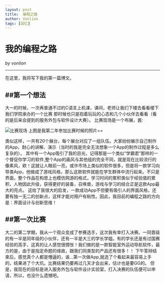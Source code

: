 ```yaml
---
layout: post
title:  编程之路
author: Vonlion
tags: [回忆]
---
```


# 我的编程之路

*by vonlion*


---

在这里，我将写下我的第一篇博文。

##第一个想法
---
大一的时候，一次再普通不过的C语言上机课，课间，老师让我们下楼去看看楼下我们学院承办的一个比赛
那时候也只是抱着玩玩的心态和几个小伙伴去看看（看的是后来会提到的服务外包与软件设计大赛）。
比赛现场是一个布展，酱:

![比赛现场](http://www.vonlion.cn/myblog/img/game_site.JPG)
  上图是我第二年参加比赛时候的照片==

  类似这样，一共有20个展台，每个展台对应了一组队伍。大家纷纷展示自己制作的App，耐心的讲解、演示（当时的我是完全无法想象一个App的制作过程是多么复杂的）。
  其中有一个App吸引了我的目光，记得那是一个类似“学霸君”那样的一个督促你学习的软件,整个App的画风与其他组的完全不同，就是现在比较流行的像素风，欸！这就让人眼前一亮，或许市场上类似的软件很多，但是将一款学习向导类App，他做成了游戏风格，那么这款软件就能在学生群体中流行起来。不只是界面，整个作品在构思上也模仿网游的格式，学习时间的累积类似于经验值的累积，人物因此升级，获得更好的装备，召唤兽，游戏与学习的结合正是这款App最大的亮点。
  这给了我很大的启发，一款成功App不但要有吸引人的界面风格，还要有独一无二的创新点，这样才能对用户有粘性。因此，我目前的编程之路的方向是：界面设计与创新思维！

##第一次比赛
---
大二的第二学期，我从一个观众变成了参赛选手，这次我有幸打入决赛。一同晋级的有一半是同年级的小伙伴，还有一半是大三的学长学姐。有的学长还是有过国赛经验的高手，这真的让人感觉很惆怅！我们做的是一款智能室外运动导航软件，最方的是，由于是指定命题的缘故，跟我们同类型的产品还有很多！！
下午答辩结束后，感觉真个人都是懵逼的，诶...第一次做App,就选了个看起来最容易上手的，结果进了个大坑。比赛结果仍要再过几天才会出来，估计也是要GG的。
但是，我现在的目标是进入服务外包与软件设计实验室，打入决赛的队伍便可以申请，所以，也没什么遗憾吧。
